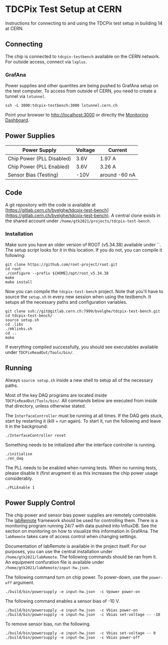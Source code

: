 # TDCPix Test Setup at CERN

Instructions for connecting to and using the TDCPix test setup in building 14 at CERN.

## Connecting

The chip is connected to `tdcpix-testbench` available on the CERN network. For outside access, connect via `lxplus`.

### GrafAna

Power supplies and other quantites are being pushed to GrafAna setup on the test computer. To access from outside of CERN, you need to create a tunnel via `lxtunnel`.

```shell
ssh -L 3000:tdcpix-testbench:3000 lxtunnel.cern.ch
```

Point your browser to [http://localhost:3000](http://localhost:3000) or directly the [Monitoring Dashboard](http://localhost:3000/d/adla6sajk91j4c/test-setup?orgId=1&refresh=5s).

## Power Supplies

|Power Supply | Voltage | Current |
|-------------|---------|---------|
| Chip Power (PLL Disabled) | 3.6V | 1.97 A |
| Chip Power (PLL Enabled) | 3.6V | 3.26 A |
| Sensor Bias (Testing) | -10V | around -60 nA |

## Code

A git repository with the code is available at [https://gitlab.cern.ch/bvelghe/tdcpix-test-bench](https://gitlab.cern.ch/bvelghe/tdcpix-test-bench). A central clone exists in the shared account under `/home/gtk2021/projects/tdcpix-test-bench`.

### Installation

Make sure you have an older version of ROOT (v5.34.38) available under ``. The setup script looks for it in this location. If you do not, you can compile it following:

```shell
git clone https://github.com/root-project/root.git
cd root
./configure --prefix ${HOME}/opt/root_v5.34.38
make
make install
```

Now you can compile the `tdcpix-test-bench` project. Note that you'll have to source the `setup.sh` in every new session when using the testbench. It setups all the necessary paths and configuration variables.

```shell
git clone ssh://git@gitlab.cern.ch:7999/bvelghe/tdcpix-test-bench.git
cd tdcpix-test-bench/
source setup.sh
cd .libs
./mklinks.sh
cd ..
make
```

If everything compiled successfully, you should see executables available under `TDCPixReadOut/Tools/bin/`.

## Running

Always `source setup.sh` inside a new shell to setup all of the necessary paths.

Most of the key DAQ programs are located inside `TDCPixReadOut/Tools/bin/`. All commands below are executed from inside that directory, unless otherwise stated.

The `InterfaceController` must be running at all times. If the DAQ gets stuck, start by restarting it (kill + run again). To start it, run the following and leave it in the background:

```shell
./InterfaceController reset
```

Something needs to be initialized after the interface controller is running.

```shell
./initialise
./en_daq
```

The PLL needs to be enabled when running tests. When no running tests, please disable it (first arugment `0`) as this increases the chip power usage considerably.

```shell
./PLLEnable 1
```

## Power Supply Control

The chip power and sensor bias power supplies are remotely controlable. The [labRemote](https://gitlab.cern.ch/berkeleylab/labRemote) framework should be used for controlling them. There is a monitoring program running 24/7 with data pushed into InfluxDB. See the section on monitoring on how to visualize this information in GrafAna. The `labRemote` takes care of access control when changing settings.

Documentation of labRemote is available in the project itself. For our purposes, you can use the central installation under `/home/gtk2021/labRemote`. The following commands should be ran from it. An equipment confuration file is available under `/home/gtk2021/labRemote/input-hw.json`.

The following command turn on chip power. To power-down, use the `power-off` argument.

```shell
./build/bin/powersupply -e input-hw.json  -c Vpower power-on
```

The following command enables a sensor bias of -10 V.

```shell
./build/bin/powersupply -e input-hw.json  -c Vbias power-on
./build/bin/powersupply -e input-hw.json  -c Vbias set-voltage -- -10
```

To remove sensor bias, run the following.

```shell
./build/bin/powersupply -e input-hw.json  -c Vbias set-voltage -- 0
./build/bin/powersupply -e input-hw.json  -c Vbias power-off
```